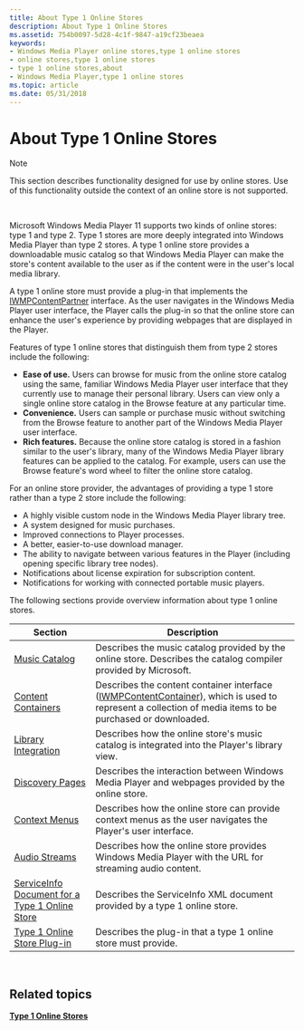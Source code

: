 ```yaml
---
title: About Type 1 Online Stores
description: About Type 1 Online Stores
ms.assetid: 754b0097-5d28-4c1f-9847-a19cf23beaea
keywords:
- Windows Media Player online stores,type 1 online stores
- online stores,type 1 online stores
- type 1 online stores,about
- Windows Media Player,type 1 online stores
ms.topic: article
ms.date: 05/31/2018
---
```


# About Type 1 Online Stores

> [!Note]  
> This section describes functionality designed for use by online stores. Use of this functionality outside the context of an online store is not supported.

 

Microsoft Windows Media Player 11 supports two kinds of online stores: type 1 and type 2. Type 1 stores are more deeply integrated into Windows Media Player than type 2 stores. A type 1 online store provides a downloadable music catalog so that Windows Media Player can make the store's content available to the user as if the content were in the user's local media library.

A type 1 online store must provide a plug-in that implements the [IWMPContentPartner](/windows/desktop/api/contentpartner/nn-contentpartner-iwmpcontentpartner) interface. As the user navigates in the Windows Media Player user interface, the Player calls the plug-in so that the online store can enhance the user's experience by providing webpages that are displayed in the Player.

Features of type 1 online stores that distinguish them from type 2 stores include the following:

-   **Ease of use.** Users can browse for music from the online store catalog using the same, familiar Windows Media Player user interface that they currently use to manage their personal library. Users can view only a single online store catalog in the Browse feature at any particular time.
-   **Convenience.** Users can sample or purchase music without switching from the Browse feature to another part of the Windows Media Player user interface.
-   **Rich features.** Because the online store catalog is stored in a fashion similar to the user's library, many of the Windows Media Player library features can be applied to the catalog. For example, users can use the Browse feature's word wheel to filter the online store catalog.

For an online store provider, the advantages of providing a type 1 store rather than a type 2 store include the following:

-   A highly visible custom node in the Windows Media Player library tree.
-   A system designed for music purchases.
-   Improved connections to Player processes.
-   A better, easier-to-use download manager.
-   The ability to navigate between various features in the Player (including opening specific library tree nodes).
-   Notifications about license expiration for subscription content.
-   Notifications for working with connected portable music players.

The following sections provide overview information about type 1 online stores.



| Section                                                                                              | Description                                                                                                                                                                         |
|------------------------------------------------------------------------------------------------------|-------------------------------------------------------------------------------------------------------------------------------------------------------------------------------------|
| [Music Catalog](music-catalog.md)                                                                   | Describes the music catalog provided by the online store. Describes the catalog compiler provided by Microsoft.                                                                     |
| [Content Containers](content-containers.md)                                                         | Describes the content container interface ([IWMPContentContainer](/windows/desktop/api/contentpartner/nn-contentpartner-iwmpcontentcontainer)), which is used to represent a collection of media items to be purchased or downloaded. |
| [Library Integration](library-integration.md)                                                       | Describes how the online store's music catalog is integrated into the Player's library view.                                                                                        |
| [Discovery Pages](discovery-pages.md)                                                               | Describes the interaction between Windows Media Player and webpages provided by the online store.                                                                                   |
| [Context Menus](context-menus.md)                                                                   | Describes how the online store can provide context menus as the user navigates the Player's user interface.                                                                         |
| [Audio Streams](audio-streams.md)                                                                   | Describes how the online store provides Windows Media Player with the URL for streaming audio content.                                                                              |
| [ServiceInfo Document for a Type 1 Online Store](serviceinfo-document-for-a-type-1-online-store.md) | Describes the ServiceInfo XML document provided by a type 1 online store.                                                                                                           |
| [Type 1 Online Store Plug-in](type-1-online-store-plug-in.md)                                       | Describes the plug-in that a type 1 online store must provide.                                                                                                                      |



 

## Related topics

<dl> <dt>

[**Type 1 Online Stores**](type-1-online-stores.md)
</dt> </dl>

 

 




